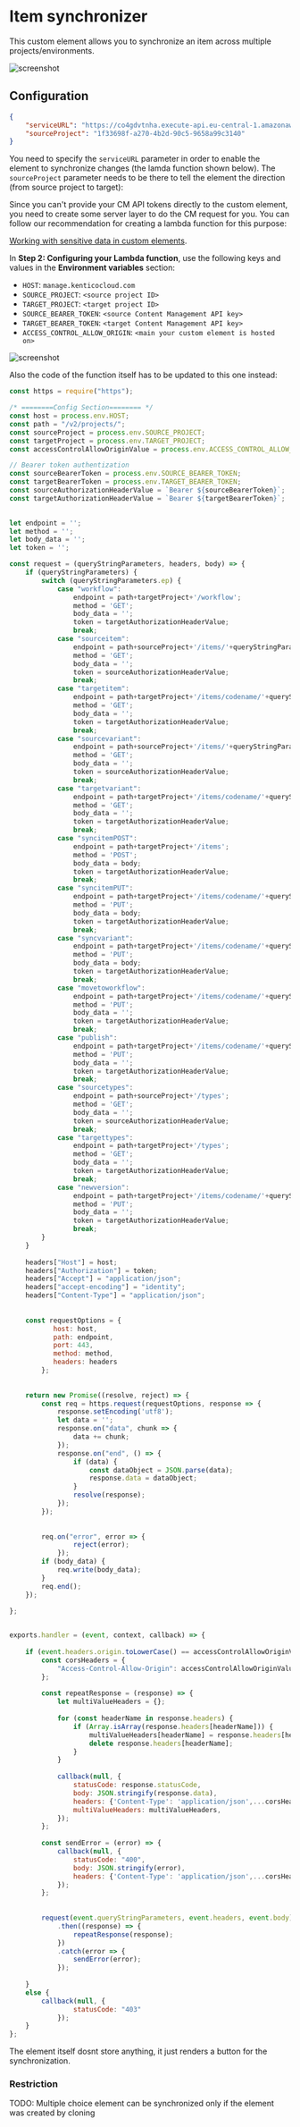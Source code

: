 # Item synchronizer

This custom element allows you to synchronize an item across multiple projects/environments. 

![screenshot](http://amend.cz/syncItems2.gif)

## Configuration

```json
{
    "serviceURL": "https://co4gdvtnha.execute-api.eu-central-1.amazonaws.com/default/syncFunction",
    "sourceProject": "1f33698f-a270-4b2d-90c5-9658a99c3140"
}
```

You need to specify the `serviceURL` parameter in order to enable the element to synchronize changes (the lamda function shown below). The `sourceProject` parameter needs to be there to tell the element the direction (from source project to target):

Since you can't provide your CM API tokens directly to the custom element, you need to create some server layer to do the CM request for you. You can follow our recommendation for creating a lambda function for this purpose:

[Working with sensitive data in custom elements](https://docs.kontent.ai/tutorials/develop-apps/integrate/working-with-sensitive-data-in-custom-elements).

In **Step 2: Configuring your Lambda function**, use the following keys and values in the **Environment variables** section:
  - `HOST`: `manage.kenticocloud.com`
  - `SOURCE_PROJECT`: `<source project ID>`
  - `TARGET_PROJECT`: `<target project ID>`
  - `SOURCE_BEARER_TOKEN`: `<source Content Management API key>`
  - `TARGET_BEARER_TOKEN`: `<target Content Management API key>`
  - `ACCESS_CONTROL_ALLOW_ORIGIN`: `<main your custom element is hosted on>`
  
![screenshot](http://amend.cz/synchronizer_configuration.png)

Also the code of the function itself has to be updated to this one instead:

```javascript
const https = require("https");

/* ========Config Section======== */
const host = process.env.HOST;
const path = "/v2/projects/";
const sourceProject = process.env.SOURCE_PROJECT;
const targetProject = process.env.TARGET_PROJECT;
const accessControlAllowOriginValue = process.env.ACCESS_CONTROL_ALLOW_ORIGIN;

// Bearer token authentization
const sourceBearerToken = process.env.SOURCE_BEARER_TOKEN;
const targetBearerToken = process.env.TARGET_BEARER_TOKEN;
const sourceAuthorizationHeaderValue = `Bearer ${sourceBearerToken}`;
const targetAuthorizationHeaderValue = `Bearer ${targetBearerToken}`;

    
let endpoint = '';
let method = '';
let body_data = '';
let token = '';

const request = (queryStringParameters, headers, body) => {
    if (queryStringParameters) {
        switch (queryStringParameters.ep) {
            case "workflow":
                endpoint = path+targetProject+'/workflow';
                method = 'GET';
                body_data = '';
                token = targetAuthorizationHeaderValue;
                break;
            case "sourceitem":
                endpoint = path+sourceProject+'/items/'+queryStringParameters.id;
                method = 'GET';
                body_data = '';
                token = sourceAuthorizationHeaderValue;
                break;
            case "targetitem":
                endpoint = path+targetProject+'/items/codename/'+queryStringParameters.codename;
                method = 'GET';
                body_data = '';
                token = targetAuthorizationHeaderValue;
                break;
            case "sourcevariant":
                endpoint = path+sourceProject+'/items/'+queryStringParameters.id+'/variants/codename/'+queryStringParameters.culture;
                method = 'GET';
                body_data = '';
                token = sourceAuthorizationHeaderValue;
                break;
            case "targetvariant":
                endpoint = path+targetProject+'/items/codename/'+queryStringParameters.codename+'/variants/codename/'+queryStringParameters.culture;
                method = 'GET';
                body_data = '';
                token = targetAuthorizationHeaderValue;
                break;
            case "syncitemPOST":
                endpoint = path+targetProject+'/items';
                method = 'POST';
                body_data = body;
                token = targetAuthorizationHeaderValue;
                break;
            case "syncitemPUT":
                endpoint = path+targetProject+'/items/codename/'+queryStringParameters.codename;
                method = 'PUT';
                body_data = body;
                token = targetAuthorizationHeaderValue;
                break;
            case "syncvariant":
                endpoint = path+targetProject+'/items/codename/'+queryStringParameters.codename+'/variants/codename/'+queryStringParameters.culture;
                method = 'PUT';
                body_data = body;
                token = targetAuthorizationHeaderValue;
                break;
            case "movetoworkflow":
                endpoint = path+targetProject+'/items/codename/'+queryStringParameters.codename+'/variants/codename/'+queryStringParameters.culture+'/workflow/'+queryStringParameters.workflow;
                method = 'PUT';
                body_data = '';
                token = targetAuthorizationHeaderValue;
                break;
            case "publish":
                endpoint = path+targetProject+'/items/codename/'+queryStringParameters.codename+'/variants/codename/'+queryStringParameters.culture+'/publish';
                method = 'PUT';
                body_data = '';
                token = targetAuthorizationHeaderValue;
                break;
            case "sourcetypes":
                endpoint = path+sourceProject+'/types';
                method = 'GET';
                body_data = '';
                token = sourceAuthorizationHeaderValue;
                break;
            case "targettypes":
                endpoint = path+targetProject+'/types';
                method = 'GET';
                body_data = '';
                token = targetAuthorizationHeaderValue;
                break;
            case "newversion":
                endpoint = path+targetProject+'/items/codename/'+queryStringParameters.codename+'/variants/codename/'+queryStringParameters.culture+'/new-version';
                method = 'PUT';
                body_data = '';
                token = targetAuthorizationHeaderValue;
                break;
        }
    }
    
    headers["Host"] = host;
    headers["Authorization"] = token;
    headers["Accept"] = "application/json";
    headers["accept-encoding"] = "identity";
    headers["Content-Type"] = "application/json";
    
    
    const requestOptions = {
           host: host,
           path: endpoint,
           port: 443,
           method: method,
           headers: headers
        };
        
     
    return new Promise((resolve, reject) => {
        const req = https.request(requestOptions, response => {
            response.setEncoding('utf8');
            let data = '';
            response.on("data", chunk => {
                data += chunk;
            });
            response.on("end", () => {
                if (data) {
                    const dataObject = JSON.parse(data);
                    response.data = dataObject;
                }
                resolve(response);
            });
        });
        
        
        req.on("error", error => {
                reject(error);
            });
        if (body_data) {
            req.write(body_data);
        }
        req.end();
    }); 
     
};


exports.handler = (event, context, callback) => {
    
    if (event.headers.origin.toLowerCase() == accessControlAllowOriginValue.toLowerCase()) {
        const corsHeaders = {
            "Access-Control-Allow-Origin": accessControlAllowOriginValue
        };
    
        const repeatResponse = (response) => {
            let multiValueHeaders = {};
    
            for (const headerName in response.headers) {
                if (Array.isArray(response.headers[headerName])) {
                    multiValueHeaders[headerName] = response.headers[headerName];
                    delete response.headers[headerName];
                }
            }
    
            callback(null, {
                statusCode: response.statusCode,
                body: JSON.stringify(response.data),
                headers: {'Content-Type': 'application/json',...corsHeaders},
                multiValueHeaders: multiValueHeaders,
            });
        };
    
        const sendError = (error) => {
            callback(null, {
                statusCode: "400",
                body: JSON.stringify(error),
                headers: {'Content-Type': 'application/json',...corsHeaders},
            });
        };
    
       
        request(event.queryStringParameters, event.headers, event.body)
            .then((response) => {
                repeatResponse(response);
            })
            .catch(error => {
                sendError(error);
            });
        
    }
    else {
        callback(null, {
                statusCode: "403"
            });
    }
};
```

The element itself dosnt store anything, it just renders a button for the synchronization.

### Restriction

TODO: Multiple choice element can be synchronized only if the element was created by cloning
